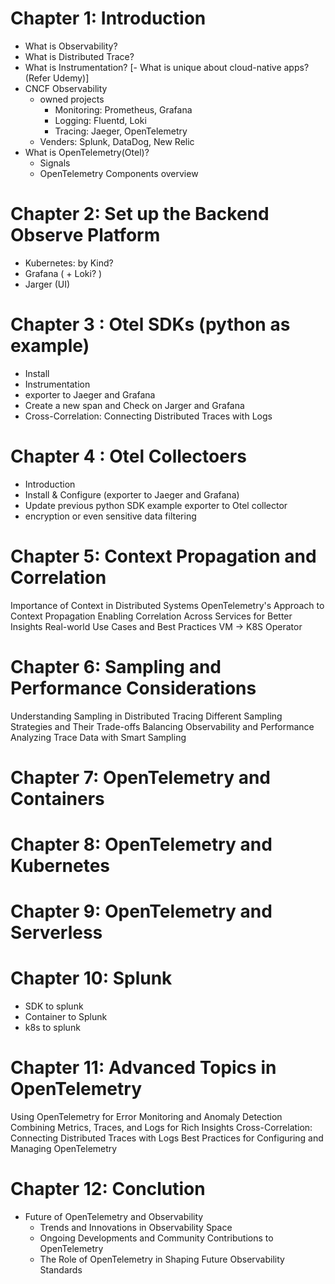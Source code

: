 # Chapter 1: Introduction

- What is Observability?
- What is Distributed Trace?
- What is Instrumentation?
[- What is unique about cloud-native apps? (Refer Udemy)]
- CNCF Observability 
  - owned projects
    - Monitoring: Prometheus, Grafana
    - Logging: Fluentd, Loki
    - Tracing: Jaeger, OpenTelemetry
  - Venders: Splunk, DataDog, New Relic
- What is OpenTelemetry(Otel)?
  - Signals
  - OpenTelemetry Components overview

# Chapter 2: Set up the Backend Observe Platform

- Kubernetes: by Kind?
- Grafana ( + Loki? )
- Jarger (UI)

# Chapter 3 : Otel SDKs (python as example)

- Install
- Instrumentation
- exporter to Jaeger and Grafana
- Create a new span and Check on Jarger and Grafana
- Cross-Correlation: Connecting Distributed Traces with Logs


# Chapter 4 : Otel Collectoers 

- Introduction
- Install & Configure (exporter to Jaeger and Grafana)
- Update previous python SDK example exporter to Otel collector
- encryption or even sensitive data filtering

# Chapter 5: Context Propagation and Correlation

Importance of Context in Distributed Systems
OpenTelemetry's Approach to Context Propagation
Enabling Correlation Across Services for Better Insights
Real-world Use Cases and Best Practices
VM -> K8S Operator

# Chapter 6: Sampling and Performance Considerations

Understanding Sampling in Distributed Tracing
Different Sampling Strategies and Their Trade-offs
Balancing Observability and Performance
Analyzing Trace Data with Smart Sampling

# Chapter 7: OpenTelemetry and Containers

# Chapter 8: OpenTelemetry and Kubernetes

# Chapter 9: OpenTelemetry and Serverless

# Chapter 10: Splunk

- SDK to splunk
- Container to Splunk
- k8s to splunk


# Chapter 11: Advanced Topics in OpenTelemetry

Using OpenTelemetry for Error Monitoring and Anomaly Detection
Combining Metrics, Traces, and Logs for Rich Insights
Cross-Correlation: Connecting Distributed Traces with Logs
Best Practices for Configuring and Managing OpenTelemetry

# Chapter 12: Conclution

- Future of OpenTelemetry and Observability
  - Trends and Innovations in Observability Space
  - Ongoing Developments and Community Contributions to OpenTelemetry
  - The Role of OpenTelemetry in Shaping Future Observability Standards
